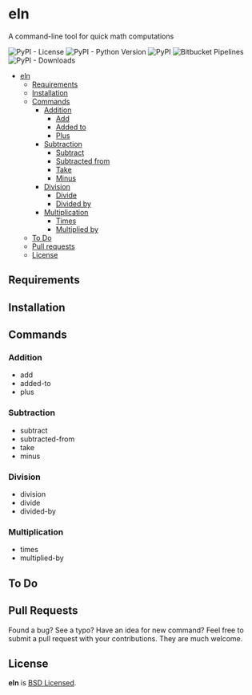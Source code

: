 # eln

A command-line tool for quick math computations

![PyPI - License](https://img.shields.io/pypi/l/eln?style=flat-square)
![PyPI - Python Version](https://img.shields.io/pypi/pyversions/eln?style=flat-square)
![PyPI](https://img.shields.io/pypi/v/eln?style=flat-square)
![Bitbucket Pipelines](https://img.shields.io/github/pipelines/lehvitus/eln/development?style=flat-square)
![PyPI - Downloads](https://img.shields.io/pypi/dm/eln?style=flat-square)

- [eln](#eln)
    - [Requirements](#requirements)
    - [Installation](#installation)
    - [Commands](#commands)
        - [Addition](#addition)
            - [Add](#add)
            - [Added to](#added-to)
            - [Plus](#plus)
        - [Subtraction](#subtraction)
            - [Subtract](#subtract)
            - [Subtracted from](#subtracted-from)
            - [Take](#take)
            - [Minus](#minus)
        - [Division](#division)
            - [Divide](#divide)
            - [Divided by](#divided-by)
        - [Multiplication](#multiplication)
            - [Times](#times)
            - [Multiplied by](#multiplied-by)
    - [To Do](#to-do)
    - [Pull requests](#pull-requests)
    - [License](#license)

## Requirements

## Installation

## Commands
### Addition
- add
- added-to
- plus

### Subtraction
- subtract
- subtracted-from
- take
- minus

### Division
- division
- divide
- divided-by

### Multiplication
- times
- multiplied-by

## To Do

## Pull Requests
Found a bug? See a typo? Have an idea for new command? Feel free to submit a pull request with your contributions. They are much welcome.


## License
**eln** is [BSD Licensed](LICENSE.txt).